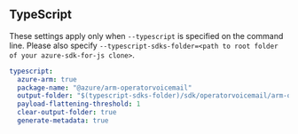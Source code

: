 ## TypeScript

These settings apply only when `--typescript` is specified on the command line.
Please also specify `--typescript-sdks-folder=<path to root folder of your azure-sdk-for-js clone>`.

``` yaml $(typescript)
typescript:
  azure-arm: true
  package-name: "@azure/arm-operatorvoicemail"
  output-folder: "$(typescript-sdks-folder)/sdk/operatorvoicemail/arm-operatorvoicemail"
  payload-flattening-threshold: 1
  clear-output-folder: true
  generate-metadata: true
```
